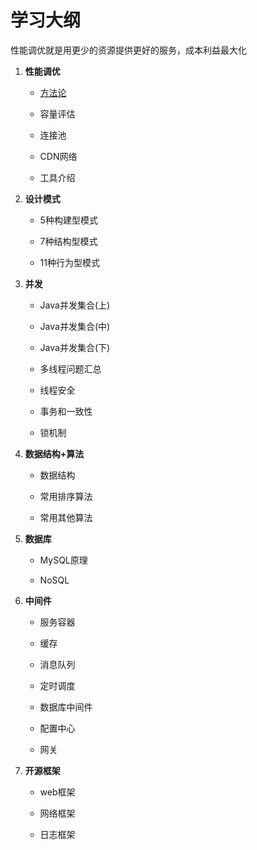 # 学习大纲

性能调优就是用更少的资源提供更好的服务，成本利益最大化

1. **性能调优**

   - [方法论](https://github.com/alston-wenyuan/-/blob/master/phase_1/performance_optimization/Methodology.md)

   - 容量评估
   - 连接池
   - CDN网络
   - 工具介绍

2. **设计模式**
   - 5种构建型模式
   
   - 7种结构型模式
   
   - 11种行为型模式
   
3. **并发**

   - Java并发集合(上)

   - Java并发集合(中)

   - Java并发集合(下)

   - 多线程问题汇总

   - 线程安全

   - 事务和一致性

   - 锁机制

4. **数据结构+算法**

   - 数据结构

   - 常用排序算法

   - 常用其他算法

5. **数据库**

   - MySQL原理

   - NoSQL

6. **中间件**

   - 服务容器

   - 缓存

   - 消息队列

   - 定时调度

   - 数据库中间件

   - 配置中心

   - 网关

7. **开源框架**

   - web框架

   - 网络框架

   - 日志框架
